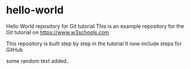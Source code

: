 # hello-world
Hello World repository for Git tutorial
This is an example repository for the Git tutorial on 
https://www.w3schools.com


This repository is built step by step in the tutorial
It now include steps for GitHub

some random text added..
